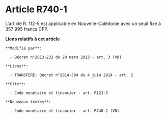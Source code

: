 # Article R740-1

L'article R. 112-5 est applicable en Nouvelle-Calédonie avec un seuil fixé à 357 995 francs CFP.

**Liens relatifs à cet article**

	**Modifié par**:

	  - Décret n°2013-232 du 20 mars 2013 - art. 3 (VD)

	**Liens**:

	  - TRANSFERE: Décret n°2014-584 du 4 juin 2014 - art. 2

	**Cite**:

	  - Code monétaire et financier - art. R121-5

	**Nouveaux textes**:

	  - Code monétaire et financier - art. R740-2 (VD)
